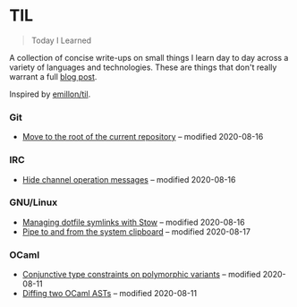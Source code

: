 # TIL

> Today I Learned

A collection of concise write-ups on small things I learn day to day across a
variety of languages and technologies. These are things that don't really
warrant a full [blog post](https://www.craigfe.io/#--articles).

Inspired by [emillon/til](https://github.com/emillon/til).

<!-- BEGIN:TOC -->
### Git
- [Move to the root of the current repository](./git/move-to-the-root-of-the-current-repository.md) – modified 2020-08-16
### IRC
- [Hide channel operation messages](./irc/hide-channel-operation-messages.md) – modified 2020-08-16
### GNU/Linux
- [Managing dotfile symlinks with Stow](./linux/managing-dotfile-symlinks-with-stow.md) – modified 2020-08-16
- [Pipe to and from the system clipboard](./linux/pipe-to-and-from-the-system-clipboard.md) – modified 2020-08-17
### OCaml
- [Conjunctive type constraints on polymorphic variants](./ocaml/conjunctive-type-constraints-on-polymorphic-variants.md) – modified 2020-08-11
- [Diffing two OCaml ASTs](./ocaml/diffing-two-ocaml-asts.md) – modified 2020-08-11
<!-- END:TOC -->

